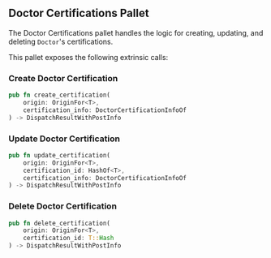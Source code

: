 ## Doctor Certifications Pallet
The Doctor Certifications pallet handles the logic for creating, updating, and deleting `Doctor`'s certifications.

This pallet exposes the following extrinsic calls:
### Create Doctor Certification
```rust
pub fn create_certification(
    origin: OriginFor<T>, 
    certification_info: DoctorCertificationInfoOf
) -> DispatchResultWithPostInfo
```
### Update Doctor Certification
```rust
pub fn update_certification(
    origin: OriginFor<T>, 
    certification_id: HashOf<T>, 
    certification_info: DoctorCertificationInfoOf
) -> DispatchResultWithPostInfo
```
### Delete Doctor Certification
```rust
pub fn delete_certification(
    origin: OriginFor<T>, 
    certification_id: T::Hash
) -> DispatchResultWithPostInfo
```